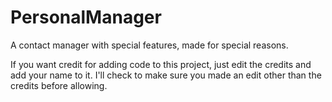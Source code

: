 # PersonalManager
A contact manager with special features, made for special reasons.

If you want credit for adding code to this project, just edit the credits and add your name to it.
I'll check to make sure you made an edit other than the credits before allowing.

